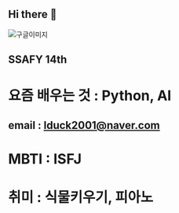 ## Hi there 🌸
![구글이미지](https://m.health.chosun.com/site/data/img_dir/2023/07/17/2023071701753_0.jpg)


## SSAFY 14th
# 요즘 배우는 것 : Python, AI
## email : lduck2001@naver.com
# MBTI : ISFJ
# 취미 : 식물키우기, 피아노



